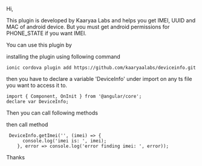 Hi,

This plugin is developed by Kaaryaa Labs and helps you get IMEI, UUID and MAC of android device. But you must get android permissions for PHONE_STATE if you want IMEI.

You can use this plugin by 

installing the plugin using following command

    ionic cordova plugin add https://github.com/kaaryaalabs/deviceinfo.git

then you have to declare a variable 'DeviceInfo' under import on any ts file you want to access it to.

    import { Component, OnInit } from '@angular/core';
    declare var DeviceInfo;

Then you can call following methods

then call method 

     DeviceInfo.getImei('', (imei) => {
          console.log('imei is: ', imei);
        }, error => console.log('error finding imei: ', error));

Thanks
